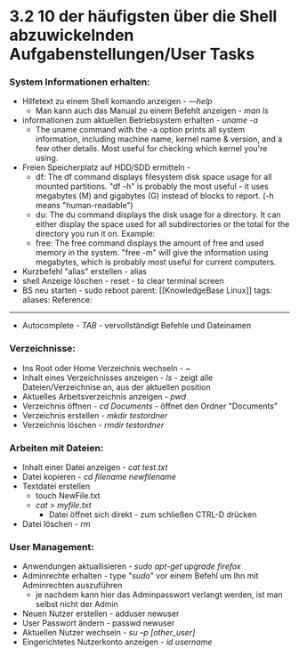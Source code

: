 # 3.2 10 der häufigsten über die Shell abzuwickelnden Aufgabenstellungen/User Tasks

### System Informationen erhalten:

- Hilfetext zu einem Shell komando anzeigen - *—help*
    - Man kann auch das Manual zu einem Befehlt anzeigen - *man ls*
- informationen zum aktuellen Betriebsystem erhalten - *uname -a*
    - The uname command with the -a option prints all system information, including machine name, kernel name & version, and a few other details. Most useful for checking which kernel you're using.
- Freien Speicherplatz auf HDD/SDD ermitteln -
    - df: The df command displays filesystem disk space usage for all mounted partitions. "df -h" is probably the most useful - it uses megabytes (M) and gigabytes (G) instead of blocks to report. (-h means "human-readable")
    - du: The du command displays the disk usage for a directory. It can either display the space used for all subdirectories or the total for the directory you run it on. Example:
    - free: The free command displays the amount of free and used memory in the system. "free -m" will give the information using megabytes, which is probably most useful for current computers.
- Kurzbefehl "alias" erstellen - alias
- shell Anzeige löschen - reset - to clear terminal screen
- BS neu starten - sudo reboot
parent: [[KnowledgeBase Linux]]
tags:
aliases: 
Reference:

---

- Autocomplete - *TAB* - vervollständigt Befehle und Dateinamen

### Verzeichnisse:

- Ins Root oder Home Verzeichnis wechseln - *~*
- Inhalt eines Verzeichnisses anzeigen - *ls* - zeigt alle Dateien/Verzeichnise an, aus der aktuellen position
- Aktuelles Arbeitsverzeichnis anzeigen - *pwd*
- Verzeichnis öffnen - *cd Documents* - öffnet den Ordner "Documents"
- Verzeichnis erstellen - *mkdir testordner*
- Verzeichnis löschen - *rmdir testordner*

### Arbeiten mit Dateien:

- Inhalt einer Datei anzeigen - *cat test.txt*
- Datei kopieren - *cd filename newfilename*
- Textdatei erstellen
    - touch NewFile.txt
    - *cat > myfile.txt*
        - Datei öffnet sich direkt - zum schließen CTRL-D drücken
- Datei löschen - *rm*

### User Management:

- Anwendungen aktuallisieren - *sudo apt-get upgrade firefox*
- Adminrechte erhalten - type "*sudo*" vor einem Befehl um Ihn mit Adminrechten auszuführen
    - je nachdem kann hier das Adminpasswort verlangt werden, ist man selbst nicht der Admin
- Neuen Nutzer erstellen - adduser newuser
- User Passwort ändern - passwd newuser
- Aktuellen Nutzer wechseln - *su –p [other_user]*
- Eingerichtetes Nutzerkonto anzeigen - *id username*